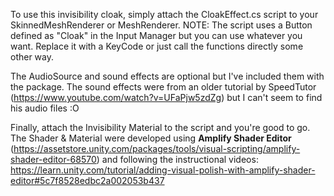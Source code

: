 To use this invisibility cloak, simply attach the CloakEffect.cs script to your SkinnedMeshRenderer or MeshRenderer.  NOTE: The script uses a Button defined as "Cloak" in the Input Manager but you can use whatever you want.  Replace it with a KeyCode or just call the functions directly some other way.

The AudioSource and sound effects are optional but I've included them with the package.  The sound effects were from an older tutorial by SpeedTutor (https://www.youtube.com/watch?v=UFaPjw5zdZg) but I can't seem to find his audio files :O

Finally, attach the Invisibility Material to the script and you're good to go.
The Shader & Material were developed using **Amplify Shader Editor** (https://assetstore.unity.com/packages/tools/visual-scripting/amplify-shader-editor-68570) and following the instructional videos:
https://learn.unity.com/tutorial/adding-visual-polish-with-amplify-shader-editor#5c7f8528edbc2a002053b437


